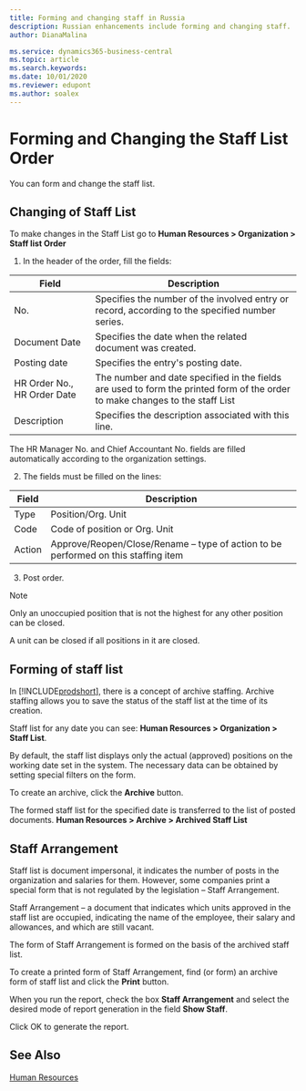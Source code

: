 ```yaml
---
title: Forming and changing staff in Russia
description: Russian enhancements include forming and changing staff.
author: DianaMalina

ms.service: dynamics365-business-central
ms.topic: article
ms.search.keywords:
ms.date: 10/01/2020
ms.reviewer: edupont
ms.author: soalex
---
```

# Forming and Changing the Staff List Order

You can form and change the staff list.

## Changing of Staff List

To make changes in the Staff List  go to **Human Resources > Organization > Staff list Order**

1. In the header of the order, fill the fields:

| Field                       | Description                                                  |
| --------------------------- | ------------------------------------------------------------ |
| No.                         | Specifies the number of the involved entry or record, according to the specified number series. |
| Document Date               | Specifies the date when the related document was created.    |
| Posting date                | Specifies the entry's posting date.                          |
| HR Order No., HR Order Date | The number and date specified in the fields are used to form the printed form of the order to make changes to the staff List |
| Description                 | Specifies the description associated with this line.         |

The HR Manager No. and Chief Accountant No. fields are filled automatically according to the organization settings.

2. The fields must be filled on the lines:

| Field  | Description                                                  |
| ------ | ------------------------------------------------------------ |
| Type   | Position/Org. Unit                                           |
| Code   | Code of position or Org. Unit                                |
| Action | Approve/Reopen/Close/Rename – type of action to be performed on this staffing item |

3. Post order.

> [!NOTE]
> Only an unoccupied position that is not the highest for any other position can be closed.
>
> A unit can be closed if all positions in it are closed.

## Forming of staff list

In [!INCLUDE[prodshort](../../includes/prodshort.md)], there is a concept of archive staffing. Archive staffing allows you to save the status of the staff list at the time of its creation.

Staff list for any date you can see: **Human Resources > Organization > Staff List**.

By default, the staff list displays only the actual (approved) positions on the working date set in the system. The necessary data can be obtained by setting special filters on the form.

To create an archive, click the **Archive** button.

The formed staff list for the specified date is transferred to the list of posted documents. **Human Resources > Archive > Archived Staff List**

## Staff Arrangement

Staff list is document impersonal, it indicates the number of posts in the organization and salaries for them. However, some companies print a special form that is not regulated by the legislation – Staff Arrangement.

Staff Arrangement – a document that indicates which units approved in the staff list are occupied, indicating the name of the employee, their salary and allowances, and which are still vacant.

The form of  Staff Arrangement is formed on the basis of the archived staff list.

To create a printed form of Staff Arrangement, find (or form) an archive form of staff list and click the **Print** button.

When you run the report, check the box **Staff Arrangement** and select the desired mode of report generation in the field **Show Staff**.

Click OK to generate the report.

## See Also

[Human Resources](Human-Resources.md)  
